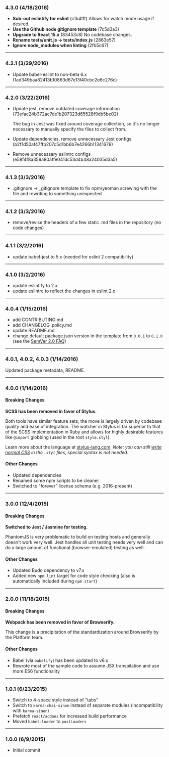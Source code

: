 ### 4.3.0 (4/18/2016)

- __Sub-out eslintify for eslint__ (c1b4fff) Allows for watch mode usage if desired.
- __Use the Github node gitignore template__ (7c5d3a3)
- __Upgrade to React 15.x__ (83453c8) No codebase changes.
- __Rename __tests__/unit.js -> __tests__/index.js__ (2863e57)
- __Ignore node_modules when linting__ (2fb5c67)

---

### 4.2.1 (3/29/2016)

- Update babel-eslint to non-beta 6.x (1ad349baa82413b10863d67e13f40cbc2e6c276c)

---

### 4.2.0 (3/22/2016)

- Update jest, remove outdated coverage information (73efac24b372ac7de1b207323d65528f9db5be02)

  The bug in Jest was fixed around coverage collection, so it's no longer necessary to manually specify the files to collect from.

- Update dependencies, remove unnecessary Jest configs (b2f1d50af47ffb207c5d1bb6b7e4266b11341679)

- Remove unnecessary eslintrc configs (e58f4f8a359a80affe041dc53d4b48a24035d3a5)

---

### 4.1.3 (3/3/2016)

- .gitignore -> _gitignore template to fix npm/yeoman screwing with the file and rewriting to something unexpected

---

### 4.1.2 (3/3/2016)

- remove/revise the headers of a few static .md files in the repository (no code changes)

---

### 4.1.1 (3/2/2016)

- update babel-jest to 5.x (needed for eslint 2 compatibility)

---

### 4.1.0 (3/2/2016)

- update eslintify to 2.x
- update eslintrc to reflect the changes in eslint 2.x

---

### 4.0.4 (1/15/2016)

- add CONTRIBUTING.md
- add CHANGELOG_policy.md
- update README.md
- change default package.json version in the template from `0.0.1` to `0.1.0` (see the [SemVer 2.0 FAQ](http://semver.org/))

---

### 4.0.1, 4.0.2, 4.0.3 (1/14/2016)

Updated package metadata, README.

---

### 4.0.0 (1/14/2016)
#### Breaking Changes

__SCSS has been removed in favor of Stylus.__

Both tools have similar feature sets, the move is largely driven by codebase quality and ease of integration. The watcher in Stylus is far superior to that of the SCSS implementation in Ruby and allows for highly desirable features like `@import` globbing (used in the root `style.styl`).

Learn more about the language at [stylus-lang.com](http://stylus-lang.com/). _Note: you can still [write normal CSS](http://stylus-lang.com/docs/css-style.html) in the `.styl` files, special syntax is not needed._

#### Other Changes

- Updated dependencies
- Renamed some npm scripts to be cleaner
- Switched to "forever" license schema (e.g. 2016-present)

---

### 3.0.0 (12/4/2015)
#### Breaking Changes

__Switched to Jest / Jasmine for testing.__

PhantomJS is very problematic to build on testing hosts and generally doesn't work very well. Jest handles all unit testing needs very well and can do a large amount of functional (browser-emulated) testing as well.

#### Other Changes

- Updated Budo dependency to v7.x
- Added new `npm lint` target for code style checking (also is automatically included during `npm start`)

---

### 2.0.0 (11/18/2015)
#### Breaking Changes

__Webpack has been removed in favor of Browserify.__

This change is a precipitation of the standardization around Browserify by the Platform team.

#### Other Changes

- Babel (via `babelify`) has been updated to v6.x
- Rewrote most of the sample code to assume JSX transpilation and use more ES6 functionality

---

### 1.0.1 (6/23/2015)

- Switch to 4-space style instead of "tabs"
- Switch to `karma-chai-sinon` instead of separate modules (incompatibility with `karma-sinon`)
- Prefetch `react/addons` for increased build performance
- Moved `babel-loader` to `postLoaders`

---

### 1.0.0 (6/9/2015)

- Initial commit
